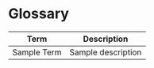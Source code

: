 # Glossary

| Term      | Description |
| ----------- | ----------- |
| Sample Term | Sample description       |

